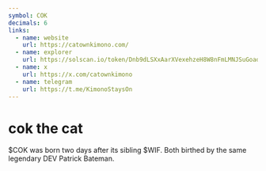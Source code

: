 ```yaml
---
symbol: COK
decimals: 6
links:
  - name: website
    url: https://catownkimono.com/
  - name: explorer
    url: https://solscan.io/token/Dnb9dLSXxAarXVexehzeH8W8nFmLMNJSuGoaddZSwtog
  - name: x
    url: https://x.com/catownkimono
  - name: telegram
    url: https://t.me/KimonoStaysOn
---
```


# cok the cat

$COK was born two days after its sibling $WIF. Both birthed by the same legendary DEV Patrick Bateman.
